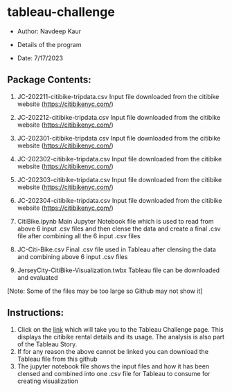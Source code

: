 # tableau-challenge

* Author: Navdeep Kaur

* Details of the program

* Date: 7/17/2023

## Package Contents:
1. JC-202211-citibike-tripdata.csv Input file downloaded from the citibike website (https://citibikenyc.com/)

2. JC-202212-citibike-tripdata.csv Input file downloaded from the citibike website (https://citibikenyc.com/)

3. JC-202301-citibike-tripdata.csv Input file downloaded from the citibike website (https://citibikenyc.com/)

4. JC-202302-citibike-tripdata.csv Input file downloaded from the citibike website (https://citibikenyc.com/)

5. JC-202303-citibike-tripdata.csv Input file downloaded from the citibike website (https://citibikenyc.com/)

6. JC-202304-citibike-tripdata.csv Input file downloaded from the citibike website (https://citibikenyc.com/)

7. CitiBike.ipynb Main Jupyter Notebook file which is used to read from above 6 input .csv files and then clense the data and create a final .csv file after combining all the 6 input .csv files

8. JC-Citi-Bike.csv Final .csv file used in Tableau after clensing the data and combining above 6 input .csv files

9. JerseyCity-CitiBike-Visualization.twbx Tableau file can be downloaded and evaluated

[Note: Some of the files may be too large so Github may not show it]

## Instructions:

1. Click on the [link](https://public.tableau.com/app/profile/navdeep.kaur6193/viz/JerseyCity-CitiBike-Visualization_17103448629560/JerseyCityBikeStory) which will take you to the Tableau Challenge page. This displays the citibike rental details and its usage. The analysis is also part of the Tableau Story.
2. If for any reason the above cannot be linked you can download the Tableau file from this github
3. The jupyter notebook file shows the input files and how it has been clensed and combined into one .csv file for Tableau to consume for creating visualization
